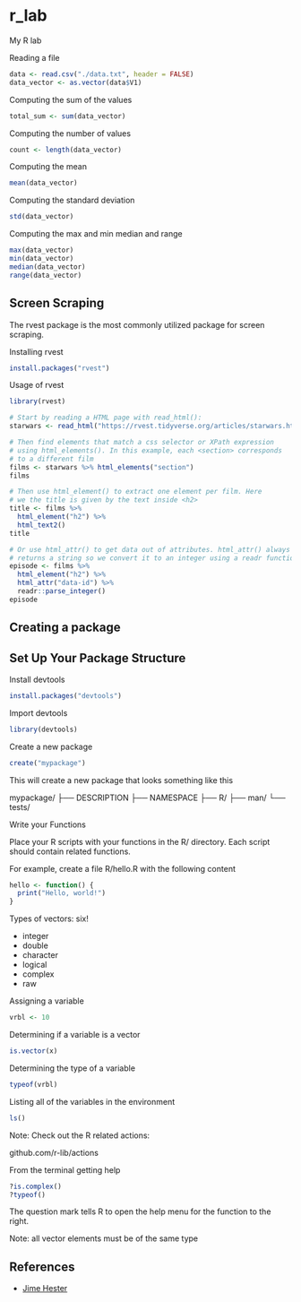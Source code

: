 # r_lab

My R lab


Reading a file 

```r
data <- read.csv("./data.txt", header = FALSE)
data_vector <- as.vector(data$V1)
```

Computing the sum of the values

```r
total_sum <- sum(data_vector)
```

Computing the number of values

```r
count <- length(data_vector)
```

Computing the mean

```r
mean(data_vector)
```

Computing the standard deviation

```r
std(data_vector)
```

Computing the max and min median and range

```r
max(data_vector)
min(data_vector)
median(data_vector)
range(data_vector)
```


## Screen Scraping

The rvest package is the most commonly utilized package for screen scraping.


Installing rvest

```r
install.packages("rvest")
```

Usage of rvest

```r
library(rvest)

# Start by reading a HTML page with read_html():
starwars <- read_html("https://rvest.tidyverse.org/articles/starwars.html")

# Then find elements that match a css selector or XPath expression
# using html_elements(). In this example, each <section> corresponds
# to a different film
films <- starwars %>% html_elements("section")
films

# Then use html_element() to extract one element per film. Here
# we the title is given by the text inside <h2>
title <- films %>% 
  html_element("h2") %>% 
  html_text2()
title

# Or use html_attr() to get data out of attributes. html_attr() always
# returns a string so we convert it to an integer using a readr function
episode <- films %>% 
  html_element("h2") %>% 
  html_attr("data-id") %>% 
  readr::parse_integer()
episode
```


## Creating a package

## Set Up Your Package Structure

Install devtools

```r
install.packages("devtools")
```

Import devtools

```r
library(devtools)
```

Create a new package

```r
create("mypackage")
```

This will create a new package that looks something like this

mypackage/
  ├── DESCRIPTION
  ├── NAMESPACE
  ├── R/
  ├── man/
  └── tests/
  
Write your Functions

Place your R scripts with your functions in the R/ directory.  Each script 
should contain related functions.

For example, create a file R/hello.R with the following content

```r
hello <- function() {
  print("Hello, world!")
}
```


Types of vectors: six!

* integer
* double
* character
* logical
* complex
* raw


Assigning a variable

```r
vrbl <- 10
```


Determining if a variable is a vector

```r
is.vector(x)
```

Determining the type of a variable

```r
typeof(vrbl)
```

Listing all of the variables in the environment

```r
ls()
```


Note: Check out the R related actions:

github.com/r-lib/actions


From the terminal getting help

```r
?is.complex()
?typeof()
```

The question mark tells R to open the help menu for the function to the right.

Note: all vector elements must be of the same type

## References

* [Jime Hester](https://www.jimhester.com/talk/2020-rsc-github-actions/)
